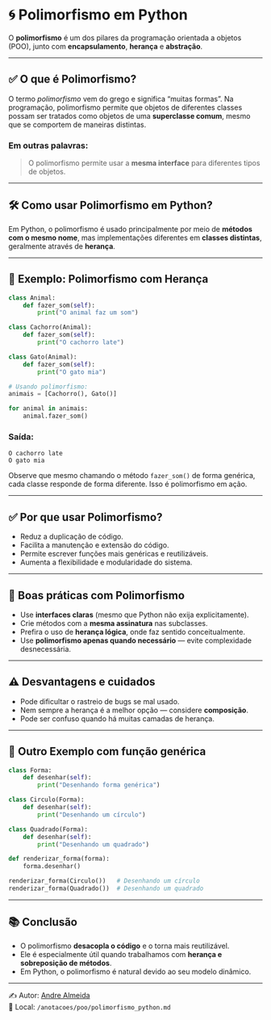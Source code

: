 
# 🌀 Polimorfismo em Python

O **polimorfismo** é um dos pilares da programação orientada a objetos (POO), junto com **encapsulamento**, **herança** e **abstração**.

---

## ✅ O que é Polimorfismo?

O termo *polimorfismo* vem do grego e significa “muitas formas”. Na programação, polimorfismo permite que objetos de diferentes classes possam ser tratados como objetos de uma **superclasse comum**, mesmo que se comportem de maneiras distintas.

### Em outras palavras:
> O polimorfismo permite usar a **mesma interface** para diferentes tipos de objetos.

---

## 🛠️ Como usar Polimorfismo em Python?

Em Python, o polimorfismo é usado principalmente por meio de **métodos com o mesmo nome**, mas implementações diferentes em **classes distintas**, geralmente através de **herança**.

---

## 🧩 Exemplo: Polimorfismo com Herança

```python
class Animal:
    def fazer_som(self):
        print("O animal faz um som")

class Cachorro(Animal):
    def fazer_som(self):
        print("O cachorro late")

class Gato(Animal):
    def fazer_som(self):
        print("O gato mia")

# Usando polimorfismo:
animais = [Cachorro(), Gato()]

for animal in animais:
    animal.fazer_som()
```

### Saída:
```
O cachorro late
O gato mia
```

Observe que mesmo chamando o método `fazer_som()` de forma genérica, cada classe responde de forma diferente. Isso é polimorfismo em ação.

---

## ✅ Por que usar Polimorfismo?

- Reduz a duplicação de código.
- Facilita a manutenção e extensão do código.
- Permite escrever funções mais genéricas e reutilizáveis.
- Aumenta a flexibilidade e modularidade do sistema.

---

## 🎯 Boas práticas com Polimorfismo

- Use **interfaces claras** (mesmo que Python não exija explicitamente).
- Crie métodos com a **mesma assinatura** nas subclasses.
- Prefira o uso de **herança lógica**, onde faz sentido conceitualmente.
- Use **polimorfismo apenas quando necessário** — evite complexidade desnecessária.

---

## ⚠️ Desvantagens e cuidados

- Pode dificultar o rastreio de bugs se mal usado.
- Nem sempre a herança é a melhor opção — considere **composição**.
- Pode ser confuso quando há muitas camadas de herança.

---

## 🔄 Outro Exemplo com função genérica

```python
class Forma:
    def desenhar(self):
        print("Desenhando forma genérica")

class Circulo(Forma):
    def desenhar(self):
        print("Desenhando um círculo")

class Quadrado(Forma):
    def desenhar(self):
        print("Desenhando um quadrado")

def renderizar_forma(forma):
    forma.desenhar()

renderizar_forma(Circulo())   # Desenhando um círculo
renderizar_forma(Quadrado())  # Desenhando um quadrado
```

---

## 📚 Conclusão

- O polimorfismo **desacopla o código** e o torna mais reutilizável.
- Ele é especialmente útil quando trabalhamos com **herança e sobreposição de métodos**.
- Em Python, o polimorfismo é natural devido ao seu modelo dinâmico.

---

✍️ Autor: [Andre Almeida](https://github.com/llandrell)  
📁 Local: `/anotacoes/poo/polimorfismo_python.md`